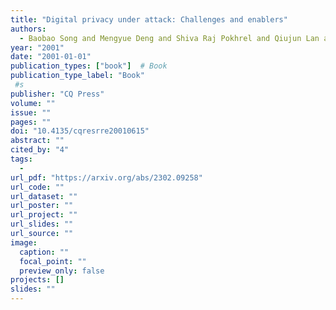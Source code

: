 ```yaml
---
title: "Digital privacy under attack: Challenges and enablers"
authors:
  - Baobao Song and Mengyue Deng and Shiva Raj Pokhrel and Qiujun Lan and Robin Doss and Gang Li
year: "2001"
date: "2001-01-01"
publication_types: ["book"]  # Book
publication_type_label: "Book"
 #s
publisher: "CQ Press"
volume: ""
issue: ""
pages: ""
doi: "10.4135/cqresrre20010615"
abstract: ""
cited_by: "4"
tags:
  - 
url_pdf: "https://arxiv.org/abs/2302.09258"
url_code: ""
url_dataset: ""
url_poster: ""
url_project: ""
url_slides: ""
url_source: ""
image:
  caption: ""
  focal_point: ""
  preview_only: false
projects: []
slides: ""
---
```

